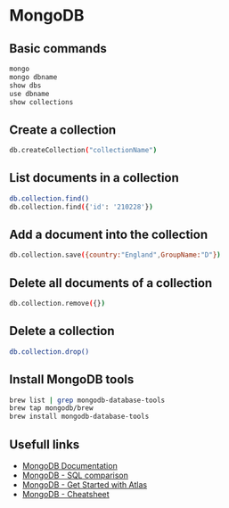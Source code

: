 # MongoDB

## Basic commands
```bash
mongo
mongo dbname
show dbs
use dbname
show collections
```

## Create a collection
```bash
db.createCollection("collectionName")
```

## List documents in a collection
```bash
db.collection.find()
db.collection.find({'id': '210228'})
```
## Add a document into the collection
```bash
db.collection.save({country:"England",GroupName:"D"})
```

## Delete all documents of a collection
```bash
db.collection.remove({})
```

## Delete a collection
```bash
db.collection.drop()
```

## Install MongoDB tools
```bash
brew list | grep mongodb-database-tools
brew tap mongodb/brew
brew install mongodb-database-tools
```

## Usefull links
* [MongoDB Documentation](https://www.mongodb.com/docs/)
* [MongoDB - SQL comparison](http://docs.mongodb.org/manual/reference/sql-comparison)
* [MongoDB - Get Started with Atlas](https://www.mongodb.com/docs/atlas/getting-started/)
* [MongoDB - Cheatsheet](https://www.mongodb.com/developer/products/mongodb/cheat-sheet/)